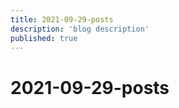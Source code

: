 ```yaml
---
title: 2021-09-29-posts
description: 'blog description'
published: true
---
```


# 2021-09-29-posts
